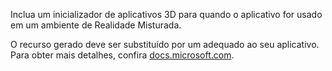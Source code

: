 ﻿Inclua um inicializador de aplicativos 3D para quando o aplicativo for usado em um ambiente de Realidade Misturada.

O recurso gerado deve ser substituído por um adequado ao seu aplicativo. Para obter mais detalhes, confira [docs.microsoft.com](https://docs.microsoft.com/windows/mixed-reality/3d-app-launcher-design-guidance).

